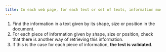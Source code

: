 ```yaml
---
title: In each web page, for each text or set of texts, information must not be conveyed solely [by shape, size or location](#indication-donnee-par-la-forme-la-taille-ou-la-position). Is this rule respected?
---
```


1. Find the information in a text given by its shape, size or position in the document.
2. For each piece of information given by shape, size or position, check that there is another way of retrieving this information.
3. If this is the case for each piece of information, **the test is validated**.

